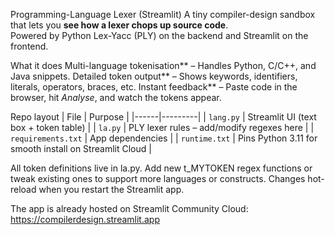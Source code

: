 Programming-Language Lexer (Streamlit)
A tiny compiler-design sandbox that lets you **see how a lexer chops up source code**.  
Powered by Python Lex-Yacc (PLY) on the backend and Streamlit on the frontend.

What it does
Multi-language tokenisation** – Handles Python, C/C++, and Java snippets.
Detailed token output** – Shows keywords, identifiers, literals, operators, braces, etc.
Instant feedback** – Paste code in the browser, hit *Analyse*, and watch the tokens appear.

Repo layout
| File | Purpose |
|------|---------|
| `lang.py` | Streamlit UI (text box + token table) |
| `la.py`   | PLY lexer rules – add/modify regexes here |
| `requirements.txt` | App dependencies |
| `runtime.txt` | Pins Python 3.11 for smooth install on Streamlit Cloud |

All token definitions live in la.py.
Add new t_MYTOKEN regex functions or tweak existing ones to support more languages or constructs. Changes hot-reload when you restart the Streamlit app.

The app is already hosted on Streamlit Community Cloud:
https://compilerdesign.streamlit.app
